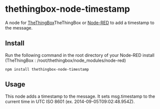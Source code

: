 thethingbox-node-timestamp
==========================

A node for <a href="http://thethingbox.io">TheThingBox</a>TheThingBox or <a href="http://nodered.org">Node-RED</a> to add a timestamp to the message.


Install
-------

Run the following command in the root directory of your Node-RED install (TheThingBox : /root/thethingbox/node_modules/node-red)

    npm install thethingbox-node-timestamp


Usage
-----

This node adds a timestamp to the message. It sets msg.timestamp to the current time in UTC ISO 8601 (ex. 2014-09-05T09:02:48.954Z).

